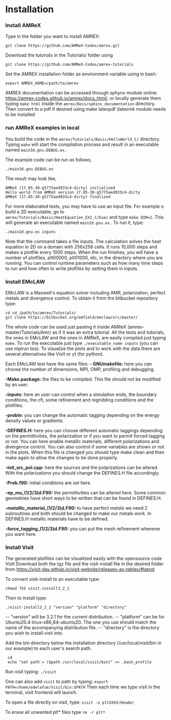 # Installation
### Install AMReX

Type in the folder you want to install AMREX:
```
git clone https://github.com/AMReX-Codes/amrex.git
```
Download the tutorials in the Tutorials/ folder using
```
git clone https://github.com/AMReX-Codes/amrex-tutorials
```
Set the AMREX installation folder as environment variable using in bash:
```
export AMREX_HOME=/path/to/amrex
```
AMREX documentation can be accessed through sphynx module online:
https://amrex-codes.github.io/amrex/docs_html/.
or locally generate them typing `make html` inside the `amrex/Docs/sphinx_documentation` directory. Then convert to a pdf if desired using make latexpdf (latexmk module needs to be installed

### run AMReX examples in local

You build the code in the `amrex/Tutorials/Basic/HelloWorld_C/` directory. Typing `make` will start the compilation process and result in an executable named `main3d.gnu.DEBUG.ex.`

The example code can be run as follows,

`./main3d.gnu.DEBUG.ex`

The result may look like,
```
AMReX (17.05-30-g5775aed933c4-dirty) initialized
Hello world from AMReX version 17.05-30-g5775aed933c4-dirty
AMReX (17.05-30-g5775aed933c4-dirty) finalized
```

For more elaborated tests, you may have to use an input file. For example o build a 2D executable, go to `amrex/Tutorials/Basic/HeatEquation_EX1_C/Exec` and type `make DIM=2`. This will generate an executable named `main2d.gnu.ex.` To run it, type:
```
./main2d.gnu.ex inputs
```
Note that the command takes a file inputs. The calculation solves the heat equation in 2D on a domain with 256x256 cells. It runs 10,000 steps and makes a plotfile every 1000 steps. When the run finishes, you will have a number of plotfiles, plt00000, plt01000, etc, in the directory where you are running. You can control runtime parameters such as how many time steps to run and how often to write plotfiles by setting them in inputs.

### Install EMcLAW
EMcLAW is a Maxwell's equation solver including AMR, polarization, perfect metals and
divergence control. To obtain it from the bitbucket repository type: 
```
cd cd /path/to/amrex/Tutorials/
git clone https://bitbucket.org/emfield/emclaw/src/master/
```
The whole code can be used just pasting it inside AMReX (amrex-master/Tutorials/Amr)
as if it was an extra tutorial. 
All the tests and tutorials, the ones in EMcLAW and the ones in AMReX, are easily compiled just typing `make`. To run the executable just type `./executable_name inputs` (you can use mpirun too). 
To visualize the plots and to work with the data there are several alternatives like VisIt or yt (for python).

Each EMcLAW test have the same files:
**- GNUmakefile:** here you can choose the number of dimensions, MPI, OMP, profiling and debugging.

**-Make.package:** the files to be compiled. This file should not be modified by an user.

**-inputs:** here an user can control when a simulation ends, the boundary conditions, the cfl, some refinement and regridding conditions and the plotfiles.

**-probin:** you can change the automatic tagging depending on the energy density values or gradients.

**-DEFINES.H:** here you can choose different automatic taggings depending on the permittivities, the polarization or if you want to permit forced tagging or not.
You can here enable metallic materials, different polarizations and divergence control. You can also control if some variables are shown or not in the plots. When this file is changed you should type make clean and then make again to allow the changes to be done properly.

**-init_src_pol.cpp:** here the sources and the polarizations can be altered. With the polarizations you should change the DEFINES.H file accordingly.

**-Prob.f90:** initial conditions are set here.

**-ep_mu_(1/2/3)d.F90:** the permittivities can be altered here. Some common geometries have short ways to be written that can be found in DEFINES.H.

**-metallic_material_(1/2/3)d.F90:** to have perfect metals we need 2 subroutines and both should be changed to make our metals work. In DEFINES.H metallic materials have to be defined.

**-force_tagging_(1/2/3)d.F90:** you can put the mesh refinement wherever you want here.

### Install Visit
The generated plotfiles can be visualized easily with the opensource code VisIt
Download both the tgz file and the visit-install file in the desired folder from
https://visit-dav.github.io/visit-website/releases-as-tables/#latest 

To convert visit-install to an executable type:
```
chmod 755 visit-install3_2_1
```
Then to install type:
```
./visit-install3_2_1 "version" "platform" "directory"
```
-- "version" will be 3.2.1 for the current distribution.
-- "platform" can be for Ubuntu20.4 linux-x86_64-ubuntu20. The one you use should match the name of the accompanying distribution file.
-- "directory" is the directory you wish to install visit into.

Add the bin directory below the installation directory (/usr/local/visit/bin in our example) to each user's search path.
```
 cd
 echo "set path = ($path /usr/local/visit/bin)" >> .bash_profile
 ```
 Run visit typing: `./visit`
 
 One can also add `visit` to path by typing: `export PATH=/home/edelafue/Visit/bin:$PATH` Then each time we type visit in the terminal, visit frontend will launch.
 
 To open a file directly on visit, type: `visit -o pltXXXX/Header`
 
 To erase all unwanted plt* files type `rm -r plt*`
 


